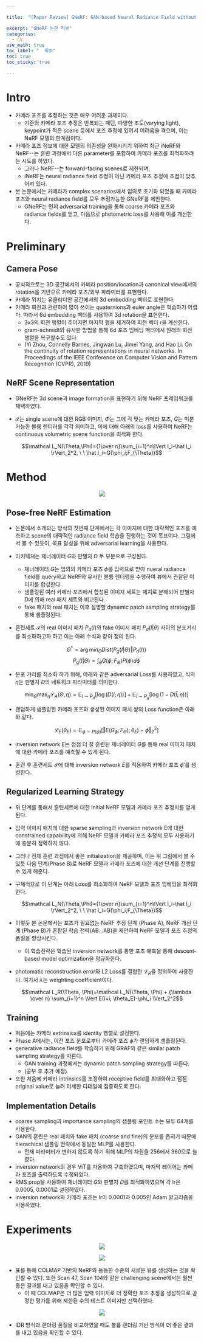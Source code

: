 ```yaml
---

title:  "[Paper Review] GNeRF: GAN-based Neural Radiance Field without Posed Camera"

excerpt: "GNeRF 논문 리뷰"
categories:
  - CV
use_math: true
toc_label: "  목차"
toc: true
toc_sticky: true

---
```

# Intro

- 카메라 포즈를 추정하는 것은 매우 어려운 과제이다.
    - 기존의 카메라 포즈 추정은 반복되는 패턴, 다양한 조도(varying light), keypoint가 적은 scene 등에서 포즈 추정에 있어서 어려움을 겪으며, 이는 NeRF 모델의 한계점이다.
- 카메라 포즈 정보에 대한 모델의 의존성을 완화시키기 위하여 최근 iNeRF와 NeRF--는 훈련 과정에서 다른 parameter를 포함하여 카메라 포즈를 최적화하려는 시도를 하였다.
    - 그러나 NeRF--는 forward-facing scenes로 제한되며,
    - iNeRF는 neural radiance field 추정이 아닌 카메라 포즈 추정에 초점이 맞추어져 있다.
- 본 논문에서는 카메라가 complex scenarios에서 임의로 초기화 되었을 때 카메라 포즈와 neural radiance field를 모두 추정가능한 GNeRF를 제안한다.
    - GNeRF는 먼저 adversarial training을 통해 coarse 카메라 포즈와 radiance fields를 얻고, 다음으로 photometric loss를 사용해 이를 개선한다.

# Preliminary

## Camera Pose

- 공식적으로는 3D 공간에서의 카메라 position/location과 canonical view에서의 rotation을 기반으로 카메라 포즈/외부 파라미터를 표현한다.
- 카메라 위치는 유클리디안 공간에서의 3d embedding 벡터로 표현한다.
- 카메라 회전과 관련하여 많이 쓰이는 quaternions과 euler angle은 학습하기 어렵다. 따라서 6d embedding 벡터를 사용하여 3d rotation을 표현한다.
    - 3x3의 회전 행렬이 주어지면 마지막 행을 제거하여 회전 벡터 r을 계산한다.
    - gram-schmidt와 유사한 방법을 통해 6d 포즈 임베딩 벡터에서 원래의 회전 행렬을 복구할수도 있다.
    - (Yi Zhou, Connelly Barnes, Jingwan Lu, Jimei Yang, and Hao Li. On the continuity of rotation representations in neural networks. In Proceedings of the IEEE Conference on Computer Vision and Pattern Recognition (CVPR), 2019)

## NeRF Scene Representation

- GNeRF는 3d scene과 image formation을 표현하기 위해 NeRF 프레임워크를 채택하였다.
- $\mathcal I$는 single scene에 대한 RGB 이미지, $\Phi$는 그에 각 맞는 카메라 포즈, $G$는 미분가능한 볼륨 렌더러를 각각 의미하고, 이에 대해 아래의 loss를 사용하여 NeRF는 continuous volumetric scene function을 최적화 한다.
    
    $$\mathcal L_N(\Theta,\Phi)={1\over n}\sum_{i=1}^n\lVert I_i-\hat I_i \rVert_2^2, \ \ \hat I_i=G(\phi_i;F_{\Theta})$$
    
    

# Method

<p align="center">
  <img src="/images/gnerf_1.png">
</p>

## Pose-free NeRF Estimation

- 논문에서 소개되는 방식의 첫번째 단계에서는 각 이미지에 대한 대략적인 포즈를 예측하고 scene의 대략적인 radiance field 학습을 진행하는 것이 목표이다. 그림에서 볼 수 있듯이, 목표 달성을 위해 adversarial learning을 사용한다.
- 아키텍쳐는 제너레이터 $G$와 판별자 $D$ 두 부분으로 구성된다.
    - 제너레이터 $G$는 임의의 카메라 포즈 $\phi$를 입력으로 받아 nueral radiance field를 query하고 NeRF와 유사한 볼륨 렌더링을 수행하여 뷰에서 관찰된 이미지를 합성한다.
    - 샘플링된 여러 카메라 포즈에서 합성된 이미지 세트는 패치로 분해되어 판별자 $D$에 의해 real 패치 세트와 비교된다.
    - fake 패치와 real 패치는 이후 설명할 dynamic patch sampling strategy를 통해 샘플링된다.
- 훈련세트 $\mathcal I$의 real 이미지 패치 $P_d(I)$와 fake 이미지 패치 $P_d(I\vert \theta)$ 사이의 분포거리를 최소화하고자 하고 이는 아래 수식과 같이 정의 된다.
    
    $$\Theta^*=\arg \min_\Theta Dist(P_g(I|\Theta) \Vert P_d(I))$$
    $$P_g(I|\Theta)=\int_\theta G(\phi ; F_\Theta)P(\phi) d\phi$$
    
- 분포 거리를 최소화 하기 위해, 아래와 같은 adversarial Loss를 사용하였고, 식의 $\eta$는 판별자 $D$의 네트워크 파라미터를 의미한다.
    
    $$\min_\Theta \max_\eta \mathcal L_A(\Theta, \eta) = \mathbb E_{I\sim P_d}[\log (D(I;\eta))] + \mathbb E_{\hat I \sim P_g}[\log (1-D(\hat I ; \eta))]$$
    
    
- 랜덤하게 샘플링된 카메라 포즈와 생성된 이미지 패치 쌍의 Loss function은 아래와 같다.
    
    $$\mathcal L_E(\theta_E)= \mathbb E_{\phi \sim P(\phi)}[\Vert E(G_\phi;F_\Theta);\theta_E)-\phi\Vert_2^2]$$ 
    
- inversion network $E$는 점점 더 잘 훈련된 제너레이터 $G$를 통해 real 이미지 패치에 대한 카메라 포즈를 예측할 수 있게 된다.
- 훈련 후 훈련세트 $\mathcal I$에 대해 inversion network $E$를 적용하여 카메라 포즈 $\phi'$를 생성한다.

## Regularized Learning Strategy

- 위 단계를 통해서 훈련세트에 대한 initial NeRF 모델과 카메라 포즈 추정치를 얻게 된다.
- 입력 이미지 패치에 대한 sparse sampling과 inversion network E에 대한 constrained capability에 의해 NeRF 모델과 카메라 포즈 추정치 모두 사용하기에 충분히 정확하지 않다.
- 그러나 전체 훈련 과정에서 좋은 initialization을 제공하며, 이는 위 그림에서 볼 수 있듯 다음 단계(Phase B)로 NeRF 모델과 카메라 포즈에 대한 개선 단계를 진행할 수 있게 해준다.
- 구체적으로 이 단계는 아래 Loss를 최소화하여 NeRF 모델과 포즈 임베딩을 최적화한다.
    
    $$\mathcal L_N(\Theta,\Phi)={1\over n}\sum_{i=1}^n\lVert I_i-\hat I_i \rVert_2^2, \ \ \hat I_i=G(\phi_i;F_{\Theta})$$
    
    
- 이렇듯 본 논문에서는 포즈가 필요없는 NeRF 추정 단계 (Phase A), NeRF 개선 단계 (Phase B)가 혼합된 학습 전략(AB...AB)을 제안하여 NeRF 모델과 포즈 추정의 품질을 향상시킨다.
    - 이 학습전략은 학습된 inversion network를 통한 포즈 예측을 통해 descent-based model optimization을 정규화한다.
- photomatic reconstruction error와 L2 Loss를 결합한 $\mathcal L_R$을 정의하여 사용한다. 여기서 $\lambda$는 weighting coefficient이다.
    
    $$\mathcal L_R(\Theta, \Phi)=\mathcal L_N(\Theta, \Phi) + {\lambda \over n} \sum_{i=1}^n \Vert E(I+i; \theta_E)-\phi_i \Vert_2^2$$
        
    

## Training

- 처음에는 카메라 extrinsics를 identity 행렬로 설정한다.
- Phase A에서는, 이전 포즈 분포로부터 카메라 포즈 $\phi$가 랜덤하게 샘플링된다.
- generative radiance field를 학습하기 위해 GRAF와 같은 similar patch sampling strategy를 따른다.
    - GAN training 과정에서는 dynamic patch sampling strategy를 따른다.
    - (공부 후 추가 예정)
- 또한 처음에 카메라 intrinsics를 조정하여 receptive field를 최대화하고 점점 original value로 늘려 미세한 디테일에 집중하도록 한다.

## Implementation Details

- coarse sampling과 importance sampling의 샘플링 포인트 수는 모두 64개를 사용한다.
- GAN의 훈련은 real 패치와 fake 패치 (coarse and fine)의 분포를 좁히기 때문에 hierachical 샘플링 전략에서 동일한 MLP를 사용한다.
    - 전체 파라미터가 변하지 않도록 하기 위해 MLP의 차원을 256에서 360으로 늘렸다.
- inversion network의 경우 ViT를 차용하여 구축하였으며, 마지막 레이어는 카메라 포즈를 출력하도록 수정되었다.
- RMS prop을 사용하여 제너레이터 $G$와 판별자 $D$를 최적화하였으며 각 lr은 0.0005, 0.0001로 설정하였다.
- inversion network와 카메라 포즈는 lr이 0.0001과 0.005인 Adam 알고리즘을 사용하였다.

# Experiments

<p align="center">
  <img src="/images/gnerf_2.png">
</p>

<p align="center">
  <img src="/images/gnerf_3.png">
</p>

- 표를 통해 COLMAP 기반의 NeRF와 동등한 수준의 새로운 뷰를 생성하는 것을 확인할 수 있다. 또한 Scan 47, Scan 104와 같은 challenging scene에서는 훨씬 좋은 결과를 내고 있음을 확인할 수 있다.
    - 이 때 COLMAP은 더 많은 입력 이미지로 더 정확한 포즈 추정을 생성하므로 공정한 평가를 위해 제한된 수의 테스트 이미지만 선택하였다.

<p align="center">
  <img src="/images/gnerf_4.png">
</p>

- IDR 방식과 렌더링 품질을 비교하였을 때도 볼륨 렌더링 기반 방식이 더 좋은 결과를 내고 있음을 확인할 수 있다.
